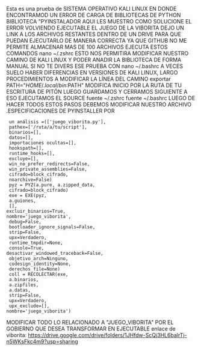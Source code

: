 Esta es una prueba de SISTEMA OPERATIVO KALI LINUX
EN DONDE ENCONTRAMOD UN ERROR DE CARGA DE BIBLIOTECAS DE PYTHON BIBLIOTECA "PYINSTALADOR 
AQUI LES MUESTRO COMO SOLUCIONE EL ERROR VOLVIENDO EJECUTABLE EL JUEGO DE LA VIBORITA 
DEJO UN LINK A LOS ARCHIVOS RESTANTES DENTRO DE UN DRIVE PARA QUE PUEDAN EJECUTARLO DE MANERA CORRECTA YA QUE GITHUB NO ME PERMITE ALMACENAR MAS DE 100 ARCHIVOS
EJECUTA ESTOS COMANDOS 
 nano ~/.zshrc
ESTO NOS PERMITIRA MODIFICAR NUESTRO CAMINO DE KALI LINUX Y PODER ANADIR LA BIBLIOTECA DE FORMA MANUAL SI NO TE DIVERS ESE PRUEBA CON 
 nano ~/.bashrc
A VECES SUELO HABER DIFERENCIAS EN VERSIONES DE KALI LINUX, LARGO PROCEDIMIENTOS A MODIFICAR LA LÍNEA DEL CAMINO 
 exportar PATH="$HOME/.local/bin:$PATH"
MODIFICA INICIO POR LA RUTA DE TU ESCRITURA DE PITÓN 
LUEGO GUARDAMOS Y CERRAMOS SIGUIENTE A ESO EJECUTAMOS EL SOURCE 
 fuente ~/.zshrc
 fuente ~/.bashrc
LUEGO DE HACER TODOS ESTOS PASOS DEBEMOS MODIFICAR NUESTRO ARCHIVO .ESPECIFICACIONES DE PYINSTALLER POR 
                
     un análisis =(['juego_viborita.py'],
     pathex=['/ruta/a/tu/script'],
     binarios=[],
     datos=[],
     importaciones ocultas=[],
     hookspath=[],
     runtime_hooks=[],
     excluye=[],
     win_no_prefer_redirects=False,
     win_private_assemblies=False,
     cifrado=block_cifrado,
     noarchive=False)
     pyz = PYZ(a.pure, a.zipped_data,
     cifrado=block_cifrado)
     exe = EXE(pyz,
     a.guiones,
     [],
    excluir_binarios=True,
    nombre='juego_viborita',
     debug=False,
     bootloader_ignore_signals=False,
     strip=False,
     upx=Verdadero,
     runtime_tmpdir=None,
     console=True,
    desactivar_windowed_traceback=False,
     objetivo_arch=Ninguno,
     codesign_identity=None,
     derechos_file=None)
     coll = RECOLECTAR(exe,
     a.binarios,
     a.zipfiles,
     a.datas,
     strip=False,
     upx=Verdadero,
     upx_exclude=[],
    nombre='juego_viborita')
MODIFICAR TODO LO RELACIONADO A "JUEGO_VIBORITA" POR EL GOBIERNO QUE DESEA TRANSFORMAR EN EJECUTABLE 
enlace de viborita: https://drive.google.com/drive/folders/1JHfdw-ScQi3HL6balrTj-n5WKsFkc4m9?usp=sharing
